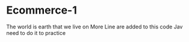 # Ecommerce-1
The world is earth that we live on
More Line are added to this code 
Jav need to do it to practice

